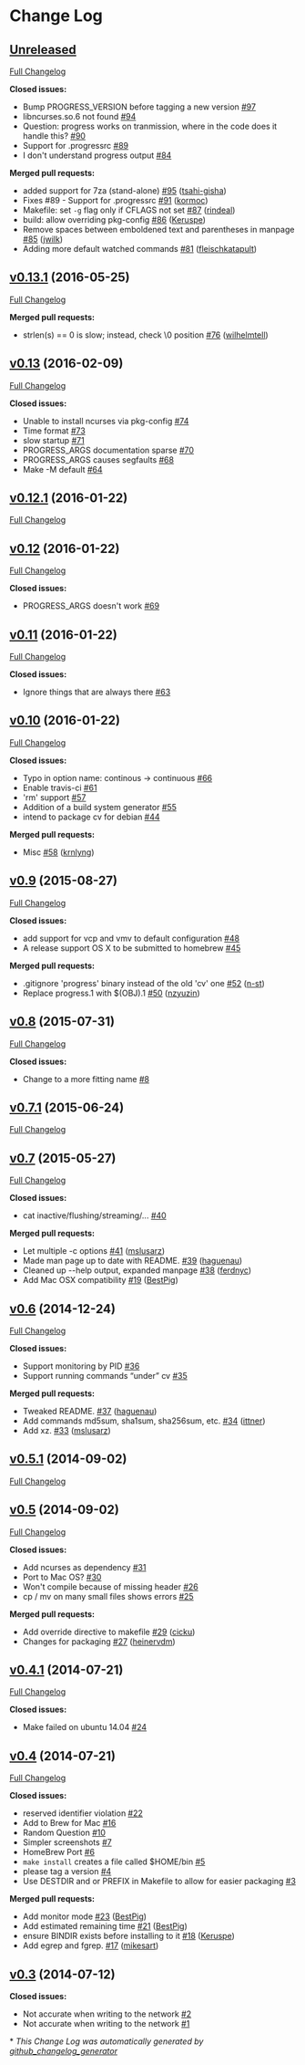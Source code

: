 # Change Log

## [Unreleased](https://github.com/Xfennec/progress/tree/HEAD)

[Full Changelog](https://github.com/Xfennec/progress/compare/v0.13.1...HEAD)

**Closed issues:**

- Bump PROGRESS\_VERSION before tagging a new version [\#97](https://github.com/Xfennec/progress/issues/97)
- libncurses.so.6 not found  [\#94](https://github.com/Xfennec/progress/issues/94)
- Question: progress works on tranmission, where in the code does it handle this? [\#90](https://github.com/Xfennec/progress/issues/90)
- Support for .progressrc [\#89](https://github.com/Xfennec/progress/issues/89)
- I don't understand progress output [\#84](https://github.com/Xfennec/progress/issues/84)

**Merged pull requests:**

- added support for 7za \(stand-alone\) [\#95](https://github.com/Xfennec/progress/pull/95) ([tsahi-gisha](https://github.com/tsahi-gisha))
- Fixes \#89 - Support for .progressrc [\#91](https://github.com/Xfennec/progress/pull/91) ([kormoc](https://github.com/kormoc))
- Makefile: set `-g` flag only if CFLAGS not set [\#87](https://github.com/Xfennec/progress/pull/87) ([rindeal](https://github.com/rindeal))
- build: allow overriding pkg-config [\#86](https://github.com/Xfennec/progress/pull/86) ([Keruspe](https://github.com/Keruspe))
- Remove spaces between emboldened text and parentheses in manpage [\#85](https://github.com/Xfennec/progress/pull/85) ([jwilk](https://github.com/jwilk))
- Adding more default watched commands [\#81](https://github.com/Xfennec/progress/pull/81) ([fleischkatapult](https://github.com/fleischkatapult))

## [v0.13.1](https://github.com/Xfennec/progress/tree/v0.13.1) (2016-05-25)
[Full Changelog](https://github.com/Xfennec/progress/compare/v0.13...v0.13.1)

**Merged pull requests:**

- strlen\(s\) == 0 is slow; instead, check \0 position [\#76](https://github.com/Xfennec/progress/pull/76) ([wilhelmtell](https://github.com/wilhelmtell))

## [v0.13](https://github.com/Xfennec/progress/tree/v0.13) (2016-02-09)
[Full Changelog](https://github.com/Xfennec/progress/compare/v0.12.1...v0.13)

**Closed issues:**

- Unable to install ncurses via pkg-config [\#74](https://github.com/Xfennec/progress/issues/74)
- Time format [\#73](https://github.com/Xfennec/progress/issues/73)
- slow startup [\#71](https://github.com/Xfennec/progress/issues/71)
- PROGRESS\_ARGS documentation sparse [\#70](https://github.com/Xfennec/progress/issues/70)
- PROGRESS\_ARGS causes segfaults [\#68](https://github.com/Xfennec/progress/issues/68)
- Make -M default [\#64](https://github.com/Xfennec/progress/issues/64)

## [v0.12.1](https://github.com/Xfennec/progress/tree/v0.12.1) (2016-01-22)
[Full Changelog](https://github.com/Xfennec/progress/compare/v0.12...v0.12.1)

## [v0.12](https://github.com/Xfennec/progress/tree/v0.12) (2016-01-22)
[Full Changelog](https://github.com/Xfennec/progress/compare/v0.11...v0.12)

**Closed issues:**

- PROGRESS\_ARGS doesn't work [\#69](https://github.com/Xfennec/progress/issues/69)

## [v0.11](https://github.com/Xfennec/progress/tree/v0.11) (2016-01-22)
[Full Changelog](https://github.com/Xfennec/progress/compare/v0.10...v0.11)

**Closed issues:**

- Ignore things that are always there [\#63](https://github.com/Xfennec/progress/issues/63)

## [v0.10](https://github.com/Xfennec/progress/tree/v0.10) (2016-01-22)
[Full Changelog](https://github.com/Xfennec/progress/compare/v0.9...v0.10)

**Closed issues:**

- Typo in option name: continous → continuous [\#66](https://github.com/Xfennec/progress/issues/66)
- Enable travis-ci [\#61](https://github.com/Xfennec/progress/issues/61)
- 'rm' support [\#57](https://github.com/Xfennec/progress/issues/57)
- Addition of a build system generator [\#55](https://github.com/Xfennec/progress/issues/55)
- intend to package cv for debian [\#44](https://github.com/Xfennec/progress/issues/44)

**Merged pull requests:**

- Misc [\#58](https://github.com/Xfennec/progress/pull/58) ([krnlyng](https://github.com/krnlyng))

## [v0.9](https://github.com/Xfennec/progress/tree/v0.9) (2015-08-27)
[Full Changelog](https://github.com/Xfennec/progress/compare/v0.8...v0.9)

**Closed issues:**

- add support for vcp and vmv to default configuration [\#48](https://github.com/Xfennec/progress/issues/48)
- A release support OS X to be submitted to homebrew [\#45](https://github.com/Xfennec/progress/issues/45)

**Merged pull requests:**

- .gitignore 'progress' binary instead of the old 'cv' one [\#52](https://github.com/Xfennec/progress/pull/52) ([n-st](https://github.com/n-st))
- Replace progress.1 with $\(OBJ\).1 [\#50](https://github.com/Xfennec/progress/pull/50) ([nzyuzin](https://github.com/nzyuzin))

## [v0.8](https://github.com/Xfennec/progress/tree/v0.8) (2015-07-31)
[Full Changelog](https://github.com/Xfennec/progress/compare/v0.7.1...v0.8)

**Closed issues:**

- Change to a more fitting name [\#8](https://github.com/Xfennec/progress/issues/8)

## [v0.7.1](https://github.com/Xfennec/progress/tree/v0.7.1) (2015-06-24)
[Full Changelog](https://github.com/Xfennec/progress/compare/v0.7...v0.7.1)

## [v0.7](https://github.com/Xfennec/progress/tree/v0.7) (2015-05-27)
[Full Changelog](https://github.com/Xfennec/progress/compare/v0.6...v0.7)

**Closed issues:**

- cat inactive/flushing/streaming/... [\#40](https://github.com/Xfennec/progress/issues/40)

**Merged pull requests:**

- Let multiple -c options [\#41](https://github.com/Xfennec/progress/pull/41) ([mslusarz](https://github.com/mslusarz))
- Made man page up to date with README. [\#39](https://github.com/Xfennec/progress/pull/39) ([haguenau](https://github.com/haguenau))
- Cleaned up --help output, expanded manpage [\#38](https://github.com/Xfennec/progress/pull/38) ([ferdnyc](https://github.com/ferdnyc))
- Add Mac OSX compatibility [\#19](https://github.com/Xfennec/progress/pull/19) ([BestPig](https://github.com/BestPig))

## [v0.6](https://github.com/Xfennec/progress/tree/v0.6) (2014-12-24)
[Full Changelog](https://github.com/Xfennec/progress/compare/v0.5.1...v0.6)

**Closed issues:**

- Support monitoring by PID [\#36](https://github.com/Xfennec/progress/issues/36)
- Support running commands “under” cv [\#35](https://github.com/Xfennec/progress/issues/35)

**Merged pull requests:**

- Tweaked README. [\#37](https://github.com/Xfennec/progress/pull/37) ([haguenau](https://github.com/haguenau))
- Add commands md5sum, sha1sum, sha256sum, etc. [\#34](https://github.com/Xfennec/progress/pull/34) ([ittner](https://github.com/ittner))
- Add xz. [\#33](https://github.com/Xfennec/progress/pull/33) ([mslusarz](https://github.com/mslusarz))

## [v0.5.1](https://github.com/Xfennec/progress/tree/v0.5.1) (2014-09-02)
[Full Changelog](https://github.com/Xfennec/progress/compare/v0.5...v0.5.1)

## [v0.5](https://github.com/Xfennec/progress/tree/v0.5) (2014-09-02)
[Full Changelog](https://github.com/Xfennec/progress/compare/v0.4.1...v0.5)

**Closed issues:**

- Add ncurses as dependency [\#31](https://github.com/Xfennec/progress/issues/31)
- Port to Mac OS? [\#30](https://github.com/Xfennec/progress/issues/30)
- Won't compile because of missing header [\#26](https://github.com/Xfennec/progress/issues/26)
- cp / mv on many small files shows errors [\#25](https://github.com/Xfennec/progress/issues/25)

**Merged pull requests:**

- Add override directive to makefile [\#29](https://github.com/Xfennec/progress/pull/29) ([cicku](https://github.com/cicku))
- Changes for packaging [\#27](https://github.com/Xfennec/progress/pull/27) ([heinervdm](https://github.com/heinervdm))

## [v0.4.1](https://github.com/Xfennec/progress/tree/v0.4.1) (2014-07-21)
[Full Changelog](https://github.com/Xfennec/progress/compare/v0.4...v0.4.1)

**Closed issues:**

- Make failed on ubuntu 14.04 [\#24](https://github.com/Xfennec/progress/issues/24)

## [v0.4](https://github.com/Xfennec/progress/tree/v0.4) (2014-07-21)
[Full Changelog](https://github.com/Xfennec/progress/compare/v0.3...v0.4)

**Closed issues:**

- reserved identifier violation [\#22](https://github.com/Xfennec/progress/issues/22)
- Add to Brew for Mac [\#16](https://github.com/Xfennec/progress/issues/16)
- Random Question [\#10](https://github.com/Xfennec/progress/issues/10)
- Simpler screenshots [\#7](https://github.com/Xfennec/progress/issues/7)
- HomeBrew Port [\#6](https://github.com/Xfennec/progress/issues/6)
- `make install` creates a file called $HOME/bin [\#5](https://github.com/Xfennec/progress/issues/5)
- please tag a version [\#4](https://github.com/Xfennec/progress/issues/4)
- Use DESTDIR and or PREFIX in Makefile to allow for easier packaging [\#3](https://github.com/Xfennec/progress/issues/3)

**Merged pull requests:**

- Add monitor mode [\#23](https://github.com/Xfennec/progress/pull/23) ([BestPig](https://github.com/BestPig))
- Add estimated remaining time [\#21](https://github.com/Xfennec/progress/pull/21) ([BestPig](https://github.com/BestPig))
- ensure BINDIR exists before installing to it [\#18](https://github.com/Xfennec/progress/pull/18) ([Keruspe](https://github.com/Keruspe))
- Add egrep and fgrep. [\#17](https://github.com/Xfennec/progress/pull/17) ([mikesart](https://github.com/mikesart))

## [v0.3](https://github.com/Xfennec/progress/tree/v0.3) (2014-07-12)
**Closed issues:**

- Not accurate when writing to the network [\#2](https://github.com/Xfennec/progress/issues/2)
- Not accurate when writing to the network [\#1](https://github.com/Xfennec/progress/issues/1)



\* *This Change Log was automatically generated by [github_changelog_generator](https://github.com/skywinder/Github-Changelog-Generator)*